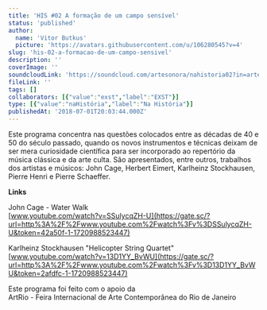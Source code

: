 ```yaml
---
title: 'HIS #02 A formação de um campo sensível'
status: 'published'
author:
  name: 'Vitor Butkus'
  picture: 'https://avatars.githubusercontent.com/u/106280545?v=4'
slug: 'his-02-a-formacao-de-um-campo-sensivel'
description: ''
coverImage: ''
soundcloudLink: 'https://soundcloud.com/artesonora/nahistoria02?in=artesonora/sets/nahistoria'
fileLink: ''
tags: []
collaborators: [{"value":"exst","label":"EXST"}]
type: [{"value":"naHistória","label":"Na História"}]
publishedAt: '2018-07-01T20:03:44.000Z'
---
```


Este programa concentra nas questões colocados entre as décadas de 40 e 50 do século passado, quando os novos instrumentos e técnicas deixam de ser mera curiosidade científica para ser incorporado ao repertório da música clássica e da arte culta. São apresentados, entre outros, trabalhos dos artistas e músicos: John Cage, Herbert Eimert, Karlheinz Stockhausen, Pierre Henri e Pierre Schaeffer.

**Links**

John Cage - Water Walk\
[www.youtube.com/watch?v=SSulycqZH-U](https://gate.sc/?url=http%3A%2F%2Fwww.youtube.com%2Fwatch%3Fv%3DSSulycqZH-U&token=42a50f-1-1720988523447)

Karlheinz Stockhausen "Helicopter String Quartet"\
[www.youtube.com/watch?v=13D1YY_BvWU](https://gate.sc/?url=http%3A%2F%2Fwww.youtube.com%2Fwatch%3Fv%3D13D1YY_BvWU&token=2afdfc-1-1720988523447)

Este programa foi feito com o apoio da\
ArtRio - Feira Internacional de Arte Contemporânea do Rio de Janeiro